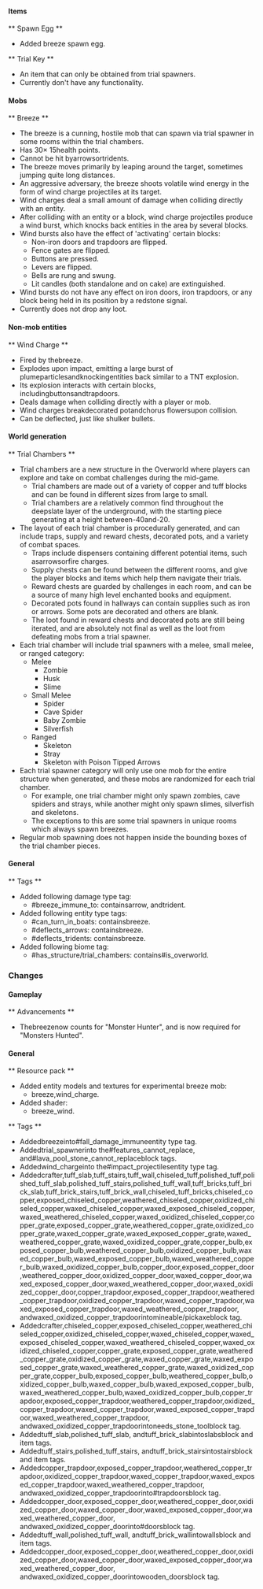 #### Items
** Spawn Egg **
- Added breeze spawn egg.

** Trial Key **
- An item that can only be obtained from trial spawners.
- Currently don't have any functionality.

#### Mobs
** Breeze **
- The breeze is a cunning, hostile mob that can spawn via trial spawner in some rooms within the trial chambers.
- Has 30× 15health points.
- Cannot be hit byarrowsortridents.
- The breeze moves primarily by leaping around the target, sometimes jumping quite long distances.
- An aggressive adversary, the breeze shoots volatile wind energy in the form of wind charge projectiles at its target.
- Wind charges deal a small amount of damage when colliding directly with an entity.
- After colliding with an entity or a block, wind charge projectiles produce a wind burst, which knocks back entities in the area by several blocks.
- Wind bursts also have the effect of 'activating' certain blocks:
	- Non-iron doors and trapdoors are flipped.
	- Fence gates are flipped.
	- Buttons are pressed.
	- Levers are flipped.
	- Bells are rung and swung.
	- Lit candles (both standalone and on cake) are extinguished.
- Wind bursts do not have any effect on iron doors, iron trapdoors, or any block being held in its position by a redstone signal.
- Currently does not drop any loot.

#### Non-mob entities
** Wind Charge **
- Fired by thebreeze.
- Explodes upon impact, emitting a large burst of plumeparticlesandknockingentities back similar to a TNT explosion.
- Its explosion interacts with certain blocks, includingbuttonsandtrapdoors.
- Deals damage when colliding directly with a player or mob.
- Wind charges breakdecorated potandchorus flowersupon collision.
- Can be deflected, just like shulker bullets.

#### World generation
** Trial Chambers **
- Trial chambers are a new structure in the Overworld where players can explore and take on combat challenges during the mid-game.
	- Trial chambers are made out of a variety of copper and tuff blocks and can be found in different sizes from large to small.
	- Trial chambers are a relatively common find throughout the deepslate layer of the underground, with the starting piece generating at a height between-40and-20.
- The layout of each trial chamber is procedurally generated, and can include traps, supply and reward chests, decorated pots, and a variety of combat spaces.
	- Traps include dispensers containing different potential items, such asarrowsorfire charges.
	- Supply chests can be found between the different rooms, and give the player blocks and items which help them navigate their trials.
	- Reward chests are guarded by challenges in each room, and can be a source of many high level enchanted books and equipment.
	- Decorated pots found in hallways can contain supplies such as iron or arrows. Some pots are decorated and others are blank.
	- The loot found in reward chests and decorated pots are still being iterated, and are absolutely not final as well as the loot from defeating mobs from a trial spawner.
- Each trial chamber will include trial spawners with a melee, small melee, or ranged category:
	- Melee
		- Zombie
		- Husk
		- Slime
	- Small Melee
		- Spider
		- Cave Spider
		- Baby Zombie
		- Silverfish
	- Ranged
		- Skeleton
		- Stray
		- Skeleton with Poison Tipped Arrows
- Each trial spawner category will only use one mob for the entire structure when generated, and these mobs are randomized for each trial chamber.
	- For example, one trial chamber might only spawn zombies, cave spiders and strays, while another might only spawn slimes, silverfish and skeletons.
	- The exceptions to this are some trial spawners in unique rooms which always spawn breezes.
- Regular mob spawning does not happen inside the bounding boxes of the trial chamber pieces.

#### General
** Tags **
- Added following damage type tag:
	- #breeze_immune_to: containsarrow, andtrident.
- Added following entity type tags:
	- #can_turn_in_boats: containsbreeze.
	- #deflects_arrows: containsbreeze.
	- #deflects_tridents: containsbreeze.
- Added following biome tag:
	- #has_structure/trial_chambers: contains#is_overworld.

### Changes
#### Gameplay
** Advancements **
- Thebreezenow counts for "Monster Hunter", and is now required for "Monsters Hunted".

#### General
** Resource pack **
- Added entity models and textures for experimental breeze mob:
	- breeze,wind_charge.
- Added shader:
	- breeze_wind.

** Tags **
- Addedbreezeinto#fall_damage_immuneentity type tag.
- Addedtrial_spawnerinto the#features_cannot_replace, and#lava_pool_stone_cannot_replaceblock tags.
- Addedwind_chargeinto the#impact_projectilesentity type tag.
- Addedcrafter,tuff_slab,tuff_stairs,tuff_wall,chiseled_tuff,polished_tuff,polished_tuff_slab,polished_tuff_stairs,polished_tuff_wall,tuff_bricks,tuff_brick_slab,tuff_brick_stairs,tuff_brick_wall,chiseled_tuff_bricks,chiseled_copper,exposed_chiseled_copper,weathered_chiseled_copper,oxidized_chiseled_copper,waxed_chiseled_copper,waxed_exposed_chiseled_copper,waxed_weathered_chiseled_copper,waxed_oxidized_chiseled_copper,copper_grate,exposed_copper_grate,weathered_copper_grate,oxidized_copper_grate,waxed_copper_grate,waxed_exposed_copper_grate,waxed_weathered_copper_grate,waxed_oxidized_copper_grate,copper_bulb,exposed_copper_bulb,weathered_copper_bulb,oxidized_copper_bulb,waxed_copper_bulb,waxed_exposed_copper_bulb,waxed_weathered_copper_bulb,waxed_oxidized_copper_bulb,copper_door,exposed_copper_door,weathered_copper_door,oxidized_copper_door,waxed_copper_door,waxed_exposed_copper_door,waxed_weathered_copper_door,waxed_oxidized_copper_door,copper_trapdoor,exposed_copper_trapdoor,weathered_copper_trapdoor,oxidized_copper_trapdoor,waxed_copper_trapdoor,waxed_exposed_copper_trapdoor,waxed_weathered_copper_trapdoor, andwaxed_oxidized_copper_trapdoorintomineable/pickaxeblock tag.
- Addedcrafter,chiseled_copper,exposed_chiseled_copper,weathered_chiseled_copper,oxidized_chiseled_copper,waxed_chiseled_copper,waxed_exposed_chiseled_copper,waxed_weathered_chiseled_copper,waxed_oxidized_chiseled_copper,copper_grate,exposed_copper_grate,weathered_copper_grate,oxidized_copper_grate,waxed_copper_grate,waxed_exposed_copper_grate,waxed_weathered_copper_grate,waxed_oxidized_copper_grate,copper_bulb,exposed_copper_bulb,weathered_copper_bulb,oxidized_copper_bulb,waxed_copper_bulb,waxed_exposed_copper_bulb,waxed_weathered_copper_bulb,waxed_oxidized_copper_bulb,copper_trapdoor,exposed_copper_trapdoor,weathered_copper_trapdoor,oxidized_copper_trapdoor,waxed_copper_trapdoor,waxed_exposed_copper_trapdoor,waxed_weathered_copper_trapdoor, andwaxed_oxidized_copper_trapdoorintoneeds_stone_toolblock tag.
- Addedtuff_slab,polished_tuff_slab, andtuff_brick_slabintoslabsblock and item tags.
- Addedtuff_stairs,polished_tuff_stairs, andtuff_brick_stairsintostairsblock and item tags.
- Addedcopper_trapdoor,exposed_copper_trapdoor,weathered_copper_trapdoor,oxidized_copper_trapdoor,waxed_copper_trapdoor,waxed_exposed_copper_trapdoor,waxed_weathered_copper_trapdoor, andwaxed_oxidized_copper_trapdoorinto#trapdoorsblock tag.
- Addedcopper_door,exposed_copper_door,weathered_copper_door,oxidized_copper_door,waxed_copper_door,waxed_exposed_copper_door,waxed_weathered_copper_door, andwaxed_oxidized_copper_doorinto#doorsblock tag.
- Addedtuff_wall,polished_tuff_wall, andtuff_brick_wallintowallsblock and item tags.
- Addedcopper_door,exposed_copper_door,weathered_copper_door,oxidized_copper_door,waxed_copper_door,waxed_exposed_copper_door,waxed_weathered_copper_door, andwaxed_oxidized_copper_doorintowooden_doorsblock tag.


